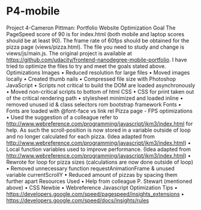 # P4-mobile
Project 4-Cameron Pittman: Portfolio Website Optimization
Goal
The PageSpeed score of 90 is for index.html (both mobile and laptop scores should be at least 90).
The frame rate of 60fps should be obtained for the pizza page (views/pizza.html). The file you need to study and change is views/js/main.js.
The original project is available at https://github.com/udacity/frontend-nanodegree-mobile-portfolio.
I have tried to optimize the files to try and meet the goals stated above.
Optimizations
Images
•	Reduced resolution for large files
•	Moved images locally
•	Created thumb nails
•	Compressed file size with Photoshop
JavaScript
•	Scripts not critical to build the DOM are loaded asynchronously
•	Moved non-critical scripts to bottom of html
CSS
•	CSS for print taken out of the critical rendering path
•	stylesheet minimized and loaded inline
•	removed unused id & class selectors rom bootstrap framework
Fonts
•	Fonts are loaded with @font-face vs link rel
Pizza page - FPS optimizations
•	Used the suggestion of a colleague refer to http://www.webreference.com/programming/javascript/jkm3/index.html  for help. As such the scroll-position is now stored in a variable outside of loop and no longer calculated for each pizza. (Idea adapted from http://www.webreference.com/programming/javascript/jkm3/index.html)
•	Local function variables used to improve performance. (Idea adapted from http://www.webreference.com/programming/javascript/jkm3/index.html)
•	Rewrote for loop for pizza sizes (calculations are now done outside of loop)
•	Removed unnecessary function requestAnimationFrame & unused variable currentScrollY
•	Reduced amount of pizzas by spacing them further apart
Resources Used
•	Help from colleague P. Stewart (mentioned above)
•	CSS Newbie
•	Webreference Javascript Optimization Tips
•	https://developers.google.com/speed/pagespeed/insights_extensions
•	https://developers.google.com/speed/docs/insights/rules

